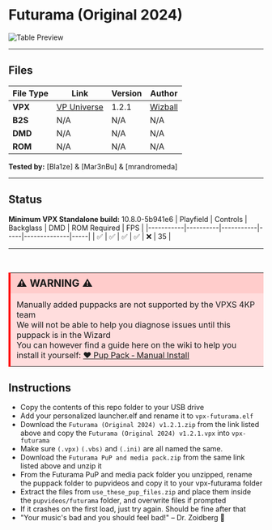 # Futurama (Original 2024)

![Table Preview](../../images/vpx-futurama.png)

---

## Files
| File Type | Link | Version | Author | 
|-----------|--------|----------|--------------|
| **VPX** | [VP Universe](https://vpuniverse.com/files/file/18010-futurama-original-2024/) | 1.2.1 | [Wizball](https://vpuniverse.com/profile/16604-wizball/) |
| **B2S** | N/A | N/A | N/A |
| **DMD** | N/A | N/A | N/A |
| **ROM** | N/A | N/A | N/A |

**Tested by:** [Bla1ze] & [Mar3nBu] & [mrandromeda]

---

## Status 
**Minimum VPX Standalone build:** 10.8.0-5b941e6
| Playfield | Controls | Backglass | DMD | ROM Required | FPS | 
|-----------|----------|-----------|-----|--------------|-----|
| :white_check_mark: | :white_check_mark: | :white_check_mark: | :white_check_mark: | :x: | 35 |

---

<br>

<table>
  <tr>
    <td style="background-color: #FFDDDD; padding: 0; border-left: 4px solid #FF0000;">
      <div style="padding: 8px 12px; background-color: #FFCCCB; font-weight: bold;font-size: 20px;">
        <strong>⚠️ WARNING ⚠️</strong>
      </div>
      <div style="padding: 12px 12px 12px 12px;">
        Manually added puppacks are not supported by the VPXS 4KP team<br>
		We will not be able to help you diagnose issues until this puppack is in the Wizard<br>
		You can however find a guide here on the wiki to help you install it yourself: <a href="https://github.com/LegendsUnchained/vpx-standalone-alp4k/wiki/%5B08%5D-%E2%9D%A4%EF%B8%8F-Pup-Pack-%E2%80%90-Manual-Install">❤️ Pup Pack ‐ Manual Install</a>
      </div>
    </td>
  </tr>
</table>

## Instructions
- Copy the contents of this repo folder to your USB drive
- Add your personalized launcher.elf and rename it to `vpx-futurama.elf`
- Download the `Futurama (Original 2024) v1.2.1.zip` from the link listed above and copy the `Futurama (Original 2024) v1.2.1.vpx` into `vpx-futurama`
- Make sure `(.vpx)` `(.vbs)` and `(.ini)` are all named the same.
- Download the `Futurama PuP and media pack.zip` from the same link listed above and unzip it
- From the Futurama PuP and media pack folder you unzipped, rename the puppack folder to pupvideos and copy it to your vpx-futurama folder
- Extract the files from `use_these_pup_files.zip` and place them inside the `pupvideos/futurama` folder, and overwrite files if prompted
- If it crashes on the first load, just try again. Should be fine after that
- "Your music's bad and you should feel bad!" – Dr. Zoidberg 🚀
